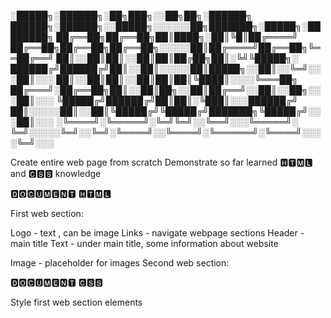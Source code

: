 ░█████╗░██████╗░██╗███╗░░██╗██╗░██████╗  ██████╗░██████╗░░█████╗░░░░░░██╗███████╗░█████╗░████████╗
██╔══██╗██╔══██╗██║████╗░██║╚█║██╔════╝  ██╔══██╗██╔══██╗██╔══██╗░░░░░██║██╔════╝██╔══██╗╚══██╔══╝
██║░░██║██║░░██║██║██╔██╗██║░╚╝╚█████╗░  ██████╔╝██████╔╝██║░░██║░░░░░██║█████╗░░██║░░╚═╝░░░██║░░░
██║░░██║██║░░██║██║██║╚████║░░░░╚═══██╗  ██╔═══╝░██╔══██╗██║░░██║██╗░░██║██╔══╝░░██║░░██╗░░░██║░░░
╚█████╔╝██████╔╝██║██║░╚███║░░░██████╔╝  ██║░░░░░██║░░██║╚█████╔╝╚█████╔╝███████╗╚█████╔╝░░░██║░░░
░╚════╝░╚═════╝░╚═╝╚═╝░░╚══╝░░░╚═════╝░  ╚═╝░░░░░╚═╝░░╚═╝░╚════╝░░╚════╝░╚══════╝░╚════╝░░░░╚═╝░░░

Create entire web page from scratch 
Demonstrate so far learned 🅷🆃🅼🅻 and 🅲🆂🆂 knowledge

🅳🅾🅲🆄🅼🅴🅽🆃 🅷🆃🅼🅻

First web section: 

Logo - text , can be image
Links - navigate webpage sections
Header - main title
Text - under main title, some information about website

Image - placeholder for images
Second web section:

🅳🅾🅲🆄🅼🅴🅽🆃 🅲🆂🆂

Style first web section elements
